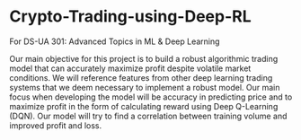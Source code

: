 # Crypto-Trading-using-Deep-RL
For DS-UA 301: Advanced Topics in ML &amp; Deep Learning

Our main objective for this project is to build a robust algorithmic trading model that can accurately maximize profit despite volatile market conditions. We will reference features from other deep learning trading systems that we deem necessary to implement a robust model. Our main focus when developing the model will be accuracy in predicting price and to maximize profit in the form of calculating reward using Deep Q-Learning (DQN). Our model will try to find a correlation between training volume and improved profit and loss.

